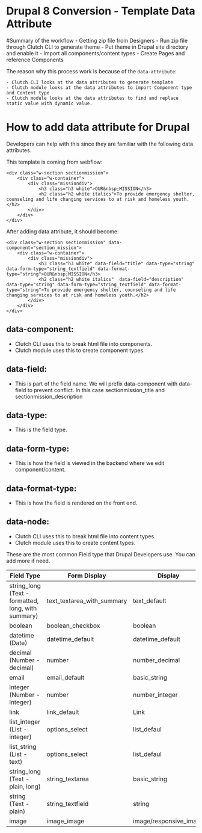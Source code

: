 Drupal 8 Conversion - Template Data Attribute
=============================================

#Summary of the workflow
	- Getting zip file from Designers
	- Run zip file through Clutch CLI to generate theme
	- Put theme in Drupal site directory and enable it
	- Import all components/content types
	- Create Pages and reference Components

The reason why this process work is because of the `data-attribute`:

	- Clutch CLI looks at the data attributes to generate template
	- Clutch module looks at the data attributes to import Component type and Content type
	- Clutch module looks at the data attributes to find and replace static value with dynamic value.

# How to add data attribute for Drupal 
  Developers can help with this since they are familiar with the following data attributes.

This template is coming from webflow:
			
    <div class="w-section sectionmission">
    	<div class="w-container">
    		<div class="missiondiv">
    			<h3 class="h3 white">OUR&nbsp;MISSION</h3>
    			<h2 class="h2 white italics">To provide emergency shelter, counseling and life changing services to at risk and homeless youth.</h2>
    		</div>
    	</div>
    </div>

After adding data attribute, it should become:

    <div class="w-section sectionmission" data-component="section_mission">
    	<div class="w-container">
    		<div class="missiondiv">
    			<h3 class="h3 white" data-field="title" data-type="string" data-form-type="string_textfield" data-format-type="string">OUR&nbsp;MISSION</h3>
    			<h2 class="h2 white italics"  data-field="description" data-type="string" data-form-type="string_textfield" data-format-type="string">To provide emergency shelter, counseling and life changing services to at risk and homeless youth.</h2>
    		</div>
    	</div>
    </div>

## data-component:
- Clutch CLI uses this to break html file into components.
- Clutch module uses this to create component types.

## data-field: 
- This is part of the field name. We will prefix data-component with data-field to prevent conflict. In this case sectionmission_title and sectionmission_description

## data-type:
- This is the field type.

## data-form-type: 
- This is how the field is viewed in the backend where we edit component/content.

## data-format-type:
- This is how the field is rendered on the front end.

## data-node:
- Clutch CLI uses this to break html file into content types.
- Clutch module uses this to create content types.

These are the most common Field type that Drupal Developers use. You can add more if need.

| Field Type                                          | Form Display                | Display                      |
| ----------------------------------------------------|-----------------------------|------------------------------|
|	string_long (Text - formatted, long, with summary)	|  text_textarea_with_summary |  text_default                |
|	boolean	                                            |  boolean_checkbox					  |  boolean                     |
|	datetime (Date) 	                                  |  datetime_default					  |  datetime_default            |
|	decimal (Number - decimal)						              |  number										  |  number_decimal	             |
|	email																	              |  email_default							|  basic_string		             |
|	integer (Number - integer)						              |  number										  |  number_integer	             |
|	link																                |  link_default							  |  Link                        |
|	list_integer (List - integer)					              |  options_select						  |  list_defaul                 |
|	list_string (List - text)							              |  options_select						  |  list_defaul                 |
|	string_long (Text - plain, long)			              |  string_textarea					  |  basic_string                |
|	string (Text - plain)									              |  string_textfield					  |  string                      |
|	image     														              |  image_image					      |  image/responsive_image      |
